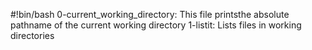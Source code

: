 #!bin/bash
0-current_working_directory: This file printsthe absolute pathname of the current working directory
1-listit: Lists files in working directories
